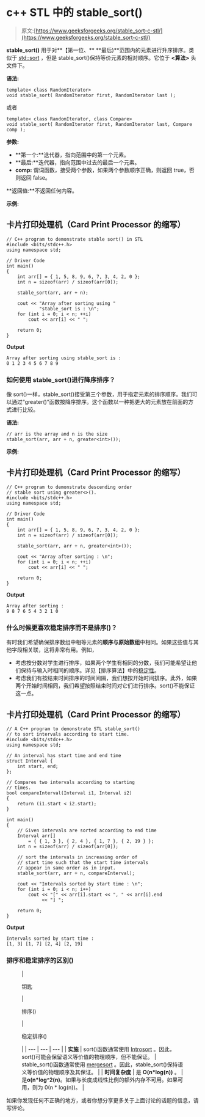 # c++ STL 中的 stable_sort()

> 原文:[https://www.geeksforgeeks.org/stable_sort-c-stl/](https://www.geeksforgeeks.org/stable_sort-c-stl/)

**stable_sort()** 用于对**【第一位、** **最后)**范围内的元素进行升序排序。类似于 [std::sort](https://www.geeksforgeeks.org/sort-c-stl/) ，但是 stable_sort()保持等价元素的相对顺序。它位于 **<算法>** 头文件下。

**语法:**

```
template< class RandomIterator>
void stable_sort( RandomIterator first, RandomIterator last );
```

或者

```
template< class RandomIterator, class Compare>
void stable_sort( RandomIterator first, RandomIterator last, Compare comp );
```

**参数:**

*   **第一个:**迭代器，指向范围中的第一个元素。
*   **最后:**迭代器，指向范围中过去的最后一个元素。
*   **comp:** 谓词函数，接受两个参数，如果两个参数顺序正确，则返回 true，否则返回 false。

**返回值:**不返回任何内容。

**示例:**

## 卡片打印处理机（Card Print Processor 的缩写）

```
// C++ program to demonstrate stable sort() in STL
#include <bits/stdc++.h>
using namespace std;

// Driver Code
int main()
{
    int arr[] = { 1, 5, 8, 9, 6, 7, 3, 4, 2, 0 };
    int n = sizeof(arr) / sizeof(arr[0]);

    stable_sort(arr, arr + n);

    cout << "Array after sorting using "
            "stable_sort is : \n";
    for (int i = 0; i < n; ++i)
        cout << arr[i] << " ";

    return 0;
}
```

**Output**

```
Array after sorting using stable_sort is : 
0 1 2 3 4 5 6 7 8 9 
```

### 如何使用 stable_sort()进行降序排序？

像 sort()一样，stable_sort()接受第三个参数，用于指定元素的排序顺序。我们可以通过“greater()”函数按降序排序。这个函数以一种把更大的元素放在前面的方式进行比较。

**语法:**

```
// arr is the array and n is the size
stable_sort(arr, arr + n, greater<int>());  
```

**示例:**

## 卡片打印处理机（Card Print Processor 的缩写）

```
// C++ program to demonstrate descending order
// stable sort using greater<>().
#include <bits/stdc++.h>
using namespace std;

// Driver Code
int main()
{
    int arr[] = { 1, 5, 8, 9, 6, 7, 3, 4, 2, 0 };
    int n = sizeof(arr) / sizeof(arr[0]);

    stable_sort(arr, arr + n, greater<int>());

    cout << "Array after sorting : \n";
    for (int i = 0; i < n; ++i)
        cout << arr[i] << " ";

    return 0;
}
```

**Output**

```
Array after sorting : 
9 8 7 6 5 4 3 2 1 0 
```

### 什么时候更喜欢稳定排序而不是排序()？

有时我们希望确保排序数组中相等元素的**顺序与原始数组**中相同。如果这些值与其他字段相关联，这将非常有用。例如，

*   考虑按分数对学生进行排序，如果两个学生有相同的分数，我们可能希望让他们保持与输入时相同的顺序。详见【排序算法】中的[稳定性](https://www.geeksforgeeks.org/stability-in-sorting-algorithms/)。
*   考虑我们有按结束时间排序的时间间隔，我们想按开始时间排序。此外，如果两个开始时间相同，我们希望按照结束时间对它们进行排序。sort()不能保证这一点。

## 卡片打印处理机（Card Print Processor 的缩写）

```
// A C++ program to demonstrate STL stable_sort()
// to sort intervals according to start time.
#include <bits/stdc++.h>
using namespace std;

// An interval has start time and end time
struct Interval {
    int start, end;
};

// Compares two intervals according to starting
// times.
bool compareInterval(Interval i1, Interval i2)
{
    return (i1.start < i2.start);
}

int main()
{
    // Given intervals are sorted according to end time
    Interval arr[]
        = { { 1, 3 }, { 2, 4 }, { 1, 7 }, { 2, 19 } };
    int n = sizeof(arr) / sizeof(arr[0]);

    // sort the intervals in increasing order of
    // start time such that the start time intervals
    // appear in same order as in input.
    stable_sort(arr, arr + n, compareInterval);

    cout << "Intervals sorted by start time : \n";
    for (int i = 0; i < n; i++)
        cout << "[" << arr[i].start << ", " << arr[i].end
             << "] ";

    return 0;
}
```

**Output**

```
Intervals sorted by start time : 
[1, 3] [1, 7] [2, 4] [2, 19] 
```

### 排序和稳定排序的区别()

<figure class="table">

| 

钥匙

 | 

排序()

 | 

稳定排序()

 |
| --- | --- | --- |
| **实施** | sort()函数通常使用 [Introsort](https://www.geeksforgeeks.org/introsort-or-introspective-sort/) 。因此，sort()可能会保留语义等价值的物理顺序，但不能保证。 | stable_sort()函数通常使用 [mergesort](https://www.geeksforgeeks.org/merge-sort/) 。因此，stable_sort()保持语义等价值的物理顺序及其保证。 |
| **时间复杂度** | 是 **O(n*log(n))** 。 | 是**o(n*log^2(n)**。如果与长度成线性比例的额外内存不可用。如果可用，则为 0(n * log(n))。 |

</figure>

如果你发现任何不正确的地方，或者你想分享更多关于上面讨论的话题的信息，请写评论。